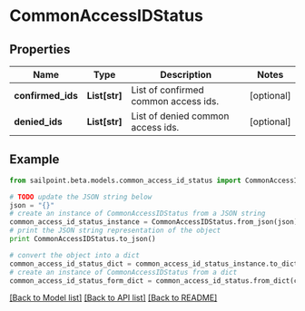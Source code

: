 # CommonAccessIDStatus


## Properties

Name | Type | Description | Notes
------------ | ------------- | ------------- | -------------
**confirmed_ids** | **List[str]** | List of confirmed common access ids. | [optional] 
**denied_ids** | **List[str]** | List of denied common access ids. | [optional] 

## Example

```python
from sailpoint.beta.models.common_access_id_status import CommonAccessIDStatus

# TODO update the JSON string below
json = "{}"
# create an instance of CommonAccessIDStatus from a JSON string
common_access_id_status_instance = CommonAccessIDStatus.from_json(json)
# print the JSON string representation of the object
print CommonAccessIDStatus.to_json()

# convert the object into a dict
common_access_id_status_dict = common_access_id_status_instance.to_dict()
# create an instance of CommonAccessIDStatus from a dict
common_access_id_status_form_dict = common_access_id_status.from_dict(common_access_id_status_dict)
```
[[Back to Model list]](../README.md#documentation-for-models) [[Back to API list]](../README.md#documentation-for-api-endpoints) [[Back to README]](../README.md)


